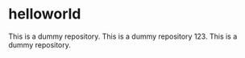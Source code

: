 # helloworld
This is a dummy repository.
This is a dummy repository 123.
This is a dummy repository.

